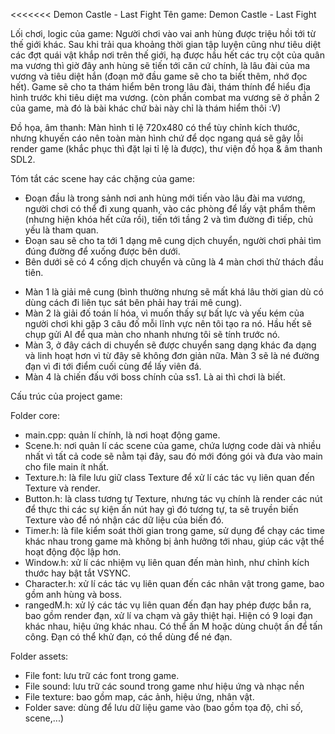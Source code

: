 <<<<<<< Demon Castle - Last Fight
Tên game: Demon Castle - Last Fight

Lối chơi, logic của game: Người chơi vào vai anh hùng được triệu hồi tới từ thế giới khác. Sau khi trải qua khoảng thời gian tập luyện cũng như tiêu diệt các đợt quái vật khắp nơi trên thế giới, hạ được hầu hết các trụ cột của quân ma vương thì giờ đây anh hùng sẽ tiến tới căn cứ chính, là lâu đài của ma vương và tiêu diệt hắn (đoạn mở đầu game sẽ cho ta biết thêm, nhớ đọc hết). Game sẽ cho ta thám hiểm bên trong lâu đài, thám thính để hiểu địa hình trước khi tiêu diệt ma vương. (còn phần combat ma vương sẽ ở phần 2 của game, mà đó là bài khác chứ bài này chỉ là thám hiểm thôi :V)

Đồ họa, âm thanh: Màn hình tỉ lệ 720x480 có thể tùy chỉnh kích thước, nhưng khuyến cáo nên toàn màn hình chứ để dọc ngang quá sẽ gây lỗi render game (khắc phục thì đặt lại tỉ lệ là được), thư viện đồ họa & âm thanh SDL2.

Tóm tắt các scene hay các chặng của game:

- Đoạn đầu là trong sảnh nơi anh hùng mới tiến vào lâu đài ma vương, người chơi có thể đi xung quanh, vào các phòng để lấy vật phẩm thêm (nhưng hiện khóa hết cửa rồi), tiến tới tầng 2 và tìm đường đi tiếp, chủ yếu là tham quan.
- Đoạn sau sẽ cho ta tới 1 dạng mê cung dịch chuyển, người chơi phải tìm đúng đường để xuống được bên dưới.
- Bên dưới sẽ có 4 cổng dịch chuyển và cũng là 4 màn chơi thử thách đầu tiên.
+ Màn 1 là giải mê cung (bình thường nhưng sẽ mất khá lâu thời gian dù có dùng cách đi liên tục sát bên phải hay trái mê cung).
+ Màn 2 là giải đố toán lí hóa, vì muốn thấy sự bất lực và yếu kém của người chơi khi gặp 3 câu đố mỗi lĩnh vực nên tôi tạo ra nó. Hầu hết sẽ chụp gửi AI để qua màn cho nhanh nhưng tôi sẽ tính trước nó.
+ Màn 3, ở đây cách di chuyển sẽ được chuyển sang dạng khác đa dạng và linh hoạt hơn vì từ đây sẽ không đơn giản nữa. Màn 3 sẽ là né đường đạn vì đi tới điểm cuối cùng để lấy viên đá.
+ Màn 4 là chiến đấu với boss chính của ss1. Là ai thì chơi là biết.

Cấu trúc của project game: 

Folder core:

+ main.cpp: quản lí chính, là nơi hoạt động game.
+ Scene.h: nơi quản lí các scene của game, chứa lượng code dài và nhiều nhất vì tất cả code sẽ nằm tại đây, sau đó mới đóng gói và đưa vào main cho file main ít nhất.
+ Texture.h: là file lưu giữ class Texture để xử lí các tác vụ liên quan đến Texture và render.
+ Button.h: là class tương tự Texture, nhưng tác vụ chính là render các nút để thực thi các sự kiện ấn nút hay gì đó tương tự, ta sẽ truyền biến Texture vào để nó nhận các dữ liệu của biến đó.
+ Timer.h: là file kiểm soát thời gian trong game, sử dụng để chạy các time khác nhau trong game mà không bị ảnh hưởng tới nhau,  giúp các vật thể hoạt động độc lập hơn.
+ Window.h: xử lí các nhiệm vụ liên quan đến màn hình, như chỉnh kích thước hay bật tắt VSYNC.
+ Character.h: xử lí các tác vụ liên quan đến các nhân vật trong game, bao gồm anh hùng và boss.
+ rangedM.h: xử lý các tác vụ liên quan đến đạn hay phép được bắn ra, bao gồm render đạn, xử lí va chạm và gây thiệt hại. Hiện có 9 loại đạn khác nhau, hiệu ứng khác nhau. Có thể ấn M hoặc dùng chuột ấn để tấn công. Đạn có thể khử đạn, có thể dùng để né đạn.

Folder assets:

+ File font: lưu trữ các font trong game.
+ File sound: lưu trữ các sound trong game như hiệu ứng và nhạc nền
+ File texture: bao gồm map, các ảnh, hiệu ứng, nhân vật.
+ Folder save: dùng để lưu dữ liệu game vào (bao gồm tọa độ, chỉ số, scene,...)
